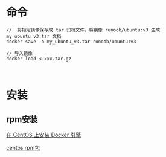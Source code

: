 # 命令

```
//  将指定镜像保存成 tar 归档文件，将镜像 runoob/ubuntu:v3 生成 my_ubuntu_v3.tar 文档
docker save -o my_ubuntu_v3.tar runoob/ubuntu:v3

// 导入镜像
docker load < xxx.tar.gz



```



# 安装

## rpm安装

[在 CentOS 上安装 Docker 引擎](https://docs.docker.com/engine/install/centos/)

[centos rpm包](https://download.docker.com/linux/centos/8/x86_64/stable/Packages/)